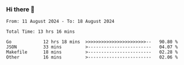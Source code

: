 ### Hi there 👋

<!--
**zhumeme/zhumeme** is a ✨ _special_ ✨ repository because its `README.md` (this file) appears on your GitHub profile.

Here are some ideas to get you started:

- 🔭 I’m currently working on ...
- 🌱 I’m currently learning ...
- 👯 I’m looking to collaborate on ...
- 🤔 I’m looking for help with ...
- 💬 Ask me about ...
- 📫 How to reach me: ...
- 😄 Pronouns: ...
- ⚡ Fun fact: ...
-->

<!--START_SECTION:waka-->

```all_time
From: 11 August 2024 - To: 18 August 2024

Total Time: 13 hrs 16 mins

Go            12 hrs 18 mins  >>>>>>>>>>>>>>>>>>>>>>>--   90.80 %
JSON          33 mins         >------------------------   04.07 %
Makefile      18 mins         >------------------------   02.28 %
Other         16 mins         >------------------------   02.06 %
```

<!--END_SECTION:waka-->
